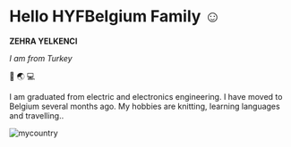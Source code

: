 # Hello HYFBelgium Family :relaxed:

**ZEHRA YELKENCI**

*I am from Turkey*

:rocket: 
:earth_asia:
:computer:

I am graduated from electric and electronics engineering. I have moved to Belgium several months ago. My hobbies are knitting, learning languages and travelling..


![mycountry](https://www.kulturportali.gov.tr/repoKulturPortali/Dokumanlar/afyonkarahisargecegorunumu_20160316104858249.jpg?format=jpg&quality=50)